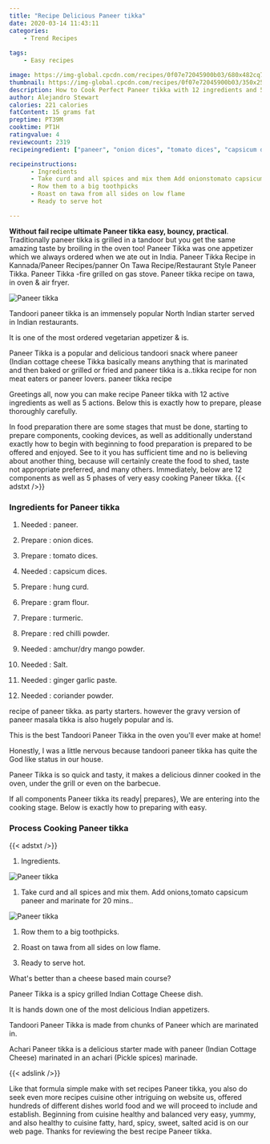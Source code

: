 ```yaml
---
title: "Recipe Delicious Paneer tikka"
date: 2020-03-14 11:43:11
categories:
    - Trend Recipes
    
tags:
    - Easy recipes

image: https://img-global.cpcdn.com/recipes/0f07e72045900b03/680x482cq70/paneer-tikka-recipe-main-photo.jpg
thumbnail: https://img-global.cpcdn.com/recipes/0f07e72045900b03/350x250cq70/paneer-tikka-recipe-main-photo.jpg
description: How to Cook Perfect Paneer tikka with 12 ingredients and 5 stages of easy cooking.
author: Alejandro Stewart
calories: 221 calories
fatContent: 15 grams fat
preptime: PT39M
cooktime: PT1H
ratingvalue: 4
reviewcount: 2319
recipeingredient: ["paneer", "onion dices", "tomato dices", "capsicum dices", "hung curd", "gram flour", "turmeric", "red chilli powder", "amchurdry mango powder", "Salt", "ginger garlic paste", "coriander powder"]

recipeinstructions: 
      - Ingredients 
      - Take curd and all spices and mix them Add onionstomato capsicum paneer and marinate for 20 mins 
      - Row them to a big toothpicks 
      - Roast on tawa from all sides on low flame 
      - Ready to serve hot

---
```




**Without fail recipe ultimate Paneer tikka easy, bouncy, practical**. Traditionally paneer tikka is grilled in a tandoor but you get the same amazing taste by broiling in the oven too! Paneer Tikka was one appetizer which we always ordered when we ate out in India. Paneer Tikka Recipe in Kannada/Paneer Recipes/panner On Tawa Recipe/Restaurant Style Paneer Tikka. Paneer Tikka -fire grilled on gas stove. Paneer tikka recipe on tawa, in oven &amp; air fryer.


![Paneer tikka](https://img-global.cpcdn.com/recipes/0f07e72045900b03/680x482cq70/paneer-tikka-recipe-main-photo.jpg "Paneer tikka")



Tandoori paneer tikka is an immensely popular North Indian starter served in Indian restaurants.

It is one of the most ordered vegetarian appetizer &amp; is.

Paneer Tikka is a popular and delicious tandoori snack where paneer (Indian cottage cheese Tikka basically means anything that is marinated and then baked or grilled or fried and paneer tikka is a..tikka recipe for non meat eaters or paneer lovers. paneer tikka recipe


Greetings all, now you can make recipe Paneer tikka with 12 active ingredients as well as 5 actions. Below this is exactly how to prepare, please thoroughly carefully.

In food preparation there are some stages that must be done, starting to prepare components, cooking devices, as well as additionally understand exactly how to begin with beginning to food preparation is prepared to be offered and enjoyed. See to it you has sufficient time and no is believing about another thing, because will certainly create the food to shed, taste not appropriate preferred, and many others. Immediately, below are 12 components as well as 5 phases of very easy cooking Paneer tikka.
{{< adstxt />}}

### Ingredients for Paneer tikka


1. Needed  : paneer.

1. Prepare  : onion dices.

1. Prepare  : tomato dices.

1. Needed  : capsicum dices.

1. Prepare  : hung curd.

1. Prepare  : gram flour.

1. Prepare  : turmeric.

1. Prepare  : red chilli powder.

1. Needed  : amchur/dry mango powder.

1. Needed  : Salt.

1. Needed  : ginger garlic paste.

1. Needed  : coriander powder.


recipe of paneer tikka. as party starters. however the gravy version of paneer masala tikka is also hugely popular and is.

This is the best Tandoori Paneer Tikka in the oven you&#39;ll ever make at home!

Honestly, I was a little nervous because tandoori paneer tikka has quite the God like status in our house.

Paneer Tikka is so quick and tasty, it makes a delicious dinner cooked in the oven, under the grill or even on the barbecue.


If all components Paneer tikka its ready| prepares}, We are entering into the cooking stage. Below is exactly how to preparing with easy.

### Process Cooking Paneer tikka

{{< adstxt />}}


1. Ingredients.



![Paneer tikka](https://img-global.cpcdn.com/steps/be568becb170209a/160x128cq70/paneer-tikka-recipe-step-1-photo.jpg" "Paneer tikka")



1. Take curd and all spices and mix them. Add onions,tomato capsicum paneer and marinate for 20 mins..



![Paneer tikka](https://img-global.cpcdn.com/steps/a5f762346f58a528/160x128cq70/paneer-tikka-recipe-step-2-photo.jpg" "Paneer tikka")



1. Row them to a big toothpicks.



1. Roast on tawa from all sides on low flame.



1. Ready to serve hot.




What&#39;s better than a cheese based main course?

Paneer Tikka is a spicy grilled Indian Cottage Cheese dish.

It is hands down one of the most delicious Indian appetizers.

Tandoori Paneer Tikka is made from chunks of Paneer which are marinated in.

Achari Paneer tikka is a delicious starter made with paneer (Indian Cottage Cheese) marinated in an achari (Pickle spices) marinade.


{{< adslink />}}

Like that formula simple make with set recipes Paneer tikka, you also do seek even more recipes cuisine other intriguing on website us, offered hundreds of different dishes world food and we will proceed to include and establish. Beginning from cuisine healthy and balanced very easy, yummy, and also healthy to cuisine fatty, hard, spicy, sweet, salted acid is on our web page. Thanks for reviewing the best recipe Paneer tikka.
